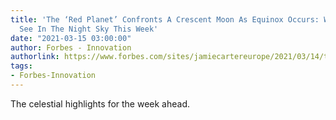 ```yaml
---
title: 'The ‘Red Planet’ Confronts A Crescent Moon As Equinox Occurs: What You Can
  See In The Night Sky This Week'
date: "2021-03-15 03:00:00"
author: Forbes - Innovation
authorlink: https://www.forbes.com/sites/jamiecartereurope/2021/03/14/the-red-planet-confronts-a-crescent-moon-as-equinox-occurs-what-you-can-see-in-the-night-sky-this-week/
tags:
- Forbes-Innovation
---
```

The celestial highlights for the week ahead.